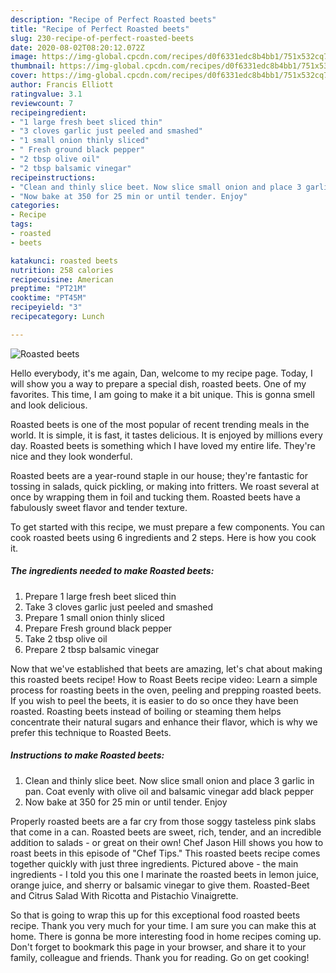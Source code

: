```yaml
---
description: "Recipe of Perfect Roasted beets"
title: "Recipe of Perfect Roasted beets"
slug: 230-recipe-of-perfect-roasted-beets
date: 2020-08-02T08:20:12.072Z
image: https://img-global.cpcdn.com/recipes/d0f6331edc8b4bb1/751x532cq70/roasted-beets-recipe-main-photo.jpg
thumbnail: https://img-global.cpcdn.com/recipes/d0f6331edc8b4bb1/751x532cq70/roasted-beets-recipe-main-photo.jpg
cover: https://img-global.cpcdn.com/recipes/d0f6331edc8b4bb1/751x532cq70/roasted-beets-recipe-main-photo.jpg
author: Francis Elliott
ratingvalue: 3.1
reviewcount: 7
recipeingredient:
- "1 large fresh beet sliced thin"
- "3 cloves garlic just peeled and smashed"
- "1 small onion thinly sliced"
- " Fresh ground black pepper"
- "2 tbsp olive oil"
- "2 tbsp balsamic vinegar"
recipeinstructions:
- "Clean and thinly slice beet. Now slice small onion and place 3 garlic in pan. Coat evenly with olive oil and balsamic vinegar add black pepper"
- "Now bake at 350 for 25 min or until tender. Enjoy"
categories:
- Recipe
tags:
- roasted
- beets

katakunci: roasted beets 
nutrition: 258 calories
recipecuisine: American
preptime: "PT21M"
cooktime: "PT45M"
recipeyield: "3"
recipecategory: Lunch

---
```



![Roasted beets](https://img-global.cpcdn.com/recipes/d0f6331edc8b4bb1/751x532cq70/roasted-beets-recipe-main-photo.jpg)

Hello everybody, it's me again, Dan, welcome to my recipe page. Today, I will show you a way to prepare a special dish, roasted beets. One of my favorites. This time, I am going to make it a bit unique. This is gonna smell and look delicious.

Roasted beets is one of the most popular of recent trending meals in the world. It is simple, it is fast, it tastes delicious. It is enjoyed by millions every day. Roasted beets is something which I have loved my entire life. They're nice and they look wonderful.

Roasted beets are a year-round staple in our house; they&#39;re fantastic for tossing in salads, quick pickling, or making into fritters. We roast several at once by wrapping them in foil and tucking them. Roasted beets have a fabulously sweet flavor and tender texture.


To get started with this recipe, we must prepare a few components. You can cook roasted beets using 6 ingredients and 2 steps. Here is how you cook it.

<!--inarticleads1-->

##### The ingredients needed to make Roasted beets:

1. Prepare 1 large fresh beet sliced thin
1. Take 3 cloves garlic just peeled and smashed
1. Prepare 1 small onion thinly sliced
1. Prepare  Fresh ground black pepper
1. Take 2 tbsp olive oil
1. Prepare 2 tbsp balsamic vinegar


Now that we&#39;ve established that beets are amazing, let&#39;s chat about making this roasted beets recipe! How to Roast Beets recipe video: Learn a simple process for roasting beets in the oven, peeling and prepping roasted beets. If you wish to peel the beets, it is easier to do so once they have been roasted. Roasting beets instead of boiling or steaming them helps concentrate their natural sugars and enhance their flavor, which is why we prefer this technique to Roasted Beets. 

<!--inarticleads2-->

##### Instructions to make Roasted beets:

1. Clean and thinly slice beet. Now slice small onion and place 3 garlic in pan. Coat evenly with olive oil and balsamic vinegar add black pepper
1. Now bake at 350 for 25 min or until tender. Enjoy


Properly roasted beets are a far cry from those soggy tasteless pink slabs that come in a can. Roasted beets are sweet, rich, tender, and an incredible addition to salads - or great on their own! Chef Jason Hill shows you how to roast beets in this episode of &#34;Chef Tips.&#34; This roasted beets recipe comes together quickly with just three ingredients. Pictured above - the main ingredients - I told you this one I marinate the roasted beets in lemon juice, orange juice, and sherry or balsamic vinegar to give them. Roasted-Beet and Citrus Salad With Ricotta and Pistachio Vinaigrette. 

So that is going to wrap this up for this exceptional food roasted beets recipe. Thank you very much for your time. I am sure you can make this at home. There is gonna be more interesting food in home recipes coming up. Don't forget to bookmark this page in your browser, and share it to your family, colleague and friends. Thank you for reading. Go on get cooking!
